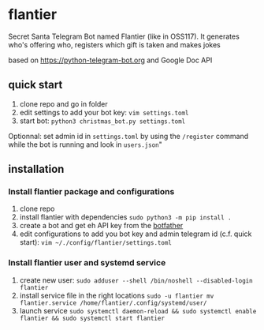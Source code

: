# flantier
Secret Santa Telegram Bot named Flantier (like in OSS117).
It generates who's offering who, registers which gift is taken and makes jokes

based on https://python-telegram-bot.org and Google Doc API

## quick start

1. clone repo and go in folder
2. edit settings to add your bot key: `vim settings.toml`
3. start bot: `python3 christmas_bot.py settings.toml`

Optionnal: set admin id in `settings.toml` by using the `/register` command while the bot is running and look in `users.json`"

## installation

### Install flantier package and configurations
1. clone repo
1. install flantier with dependencies `sudo python3 -m pip install .`
1. create a bot and get eh API key from the [botfather](https://telegram.me/BotFather)
1. edit configurations to add you bot key and admin telegram id (c.f. quick start): `vim ~/./config/flantier/settings.toml`

### Install flantier user and systemd service
1. create new user: `sudo adduser --shell /bin/noshell --disabled-login flantier`
1. install service file in the right locations `sudo -u flantier mv flantier.service /home/flantier/.config/systemd/user/`
1. launch service `sudo systemctl daemon-reload && sudo systemctl enable flantier && sudo systemctl start flantier`
